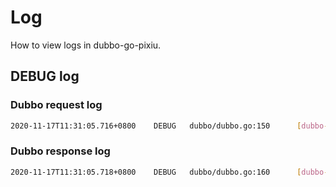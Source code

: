 # Log

How to view logs in dubbo-go-pixiu.

## DEBUG log

### Dubbo request log

```bash
2020-11-17T11:31:05.716+0800    DEBUG   dubbo/dubbo.go:150      [dubbo-go-pixiu] dubbo invoke, method:GetUserByName, types:[java.lang.String], reqData:[tiecheng]
```

### Dubbo response log

```bash
2020-11-17T11:31:05.718+0800    DEBUG   dubbo/dubbo.go:160      [dubbo-go-pixiu] dubbo client resp:map[age:88 iD:3213 name:tiecheng time:<nil>]
```

